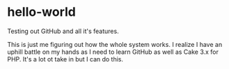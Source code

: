 # hello-world
Testing out GitHub and all it's features.

This is just me figuring out how the whole system works. I realize I have an uphill battle on my hands as I need to learn GitHub as well as Cake 3.x for PHP. It's a lot ot take in but I can do this.
